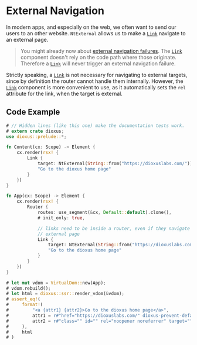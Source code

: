 # External Navigation

In modern apps, and especially on the web, we often want to send our users to an
other website. `NtExternal` allows us to make a [`Link`] navigate to an external
page.

> You might already now about
> [external navigation failures](../failures/external.md). The [`Link`]
> component doesn't rely on the code path where those originate. Therefore a
> [`Link`] will never trigger an external navigation failure.

Strictly speaking, a [`Link`] is not necessary for navigating to external
targets, since by definition the router cannot handle them internally. However,
the [`Link`] component is more convenient to use, as it automatically sets the
`rel` attribute for the link, when the target is external.

## Code Example
```rust
# // Hidden lines (like this one) make the documentation tests work.
# extern crate dioxus;
use dioxus::prelude::*;

fn Content(cx: Scope) -> Element {
    cx.render(rsx! {
        Link {
            target: NtExternal(String::from("https://dioxuslabs.com/")),
            "Go to the dioxus home page"
        }
    })
}

fn App(cx: Scope) -> Element {
    cx.render(rsx! {
        Router {
            routes: use_segment(&cx, Default::default).clone(),
            # init_only: true,

            // links need to be inside a router, even if they navigate to an
            // external page
            Link {
                target: NtExternal(String::from("https://dioxuslabs.com/")),
                "Go to the dioxus home page"
            }
        }
    })
}

# let mut vdom = VirtualDom::new(App);
# vdom.rebuild();
# let html = dioxus::ssr::render_vdom(&vdom);
# assert_eq!(
#     format!(
#         "<a {attr1} {attr2}>Go to the dioxus home page</a>",
#         attr1 = r#"href="https://dioxuslabs.com/" dioxus-prevent-default="""#,
#         attr2 = r#"class="" id="" rel="noopener noreferrer" target="""#
#     ),
#     html
# )
```

[`Link`]: https://docs.rs/dioxus-router/latest/dioxus_router/components/fn.Link.html
